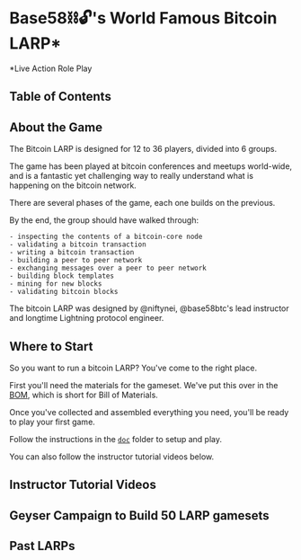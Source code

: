 # Base58⛓️🔓's World Famous Bitcoin LARP\*

\*Live Action Role Play

## Table of Contents


## About the Game

The Bitcoin LARP is designed for 12 to 36 players, divided into 6 groups.

The game has been played at bitcoin conferences and meetups world-wide,
and is a fantastic yet challenging way to really understand what is
happening on the bitcoin network.

There are several phases of the game, each one builds on the previous.

By the end, the group should have walked through:

	- inspecting the contents of a bitcoin-core node
	- validating a bitcoin transaction
	- writing a bitcoin transaction
	- building a peer to peer network
	- exchanging messages over a peer to peer network
	- building block templates
	- mining for new blocks
	- validating bitcoin blocks


The bitcoin LARP was designed by @niftynei, @base58btc's lead instructor and longtime
Lightning protocol engineer.


## Where to Start

So you want to run a bitcoin LARP? You've come to the right place.

First you'll need the materials for the gameset. We've put this
over in the [BOM](BOM.md), which is short for Bill of Materials.

Once you've collected and assembled everything you need, you'll be
ready to play your first game.

Follow the instructions in the [`doc`](doc/) folder to setup and play.

You can also follow the instructor tutorial videos below.


## Instructor Tutorial Videos



## Geyser Campaign to Build 50 LARP gamesets


## Past LARPs


